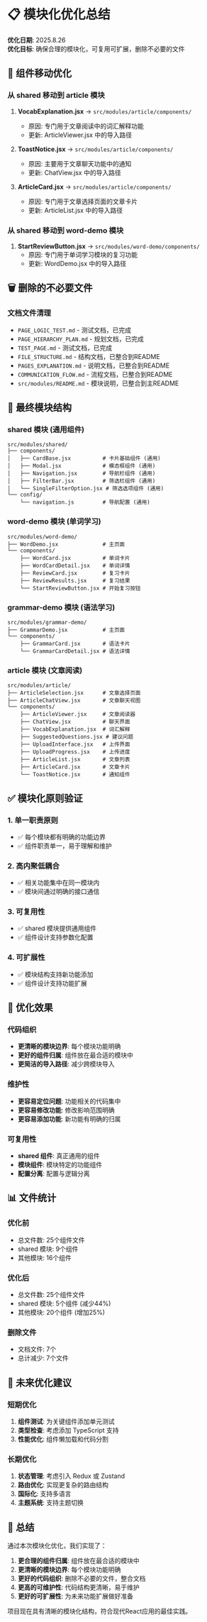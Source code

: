 # 📋 模块化优化总结

**优化日期**: 2025.8.26  
**优化目标**: 确保合理的模块化，可复用可扩展，删除不必要的文件

## 🔄 组件移动优化

### 从 shared 移动到 article 模块
1. **VocabExplanation.jsx** → `src/modules/article/components/`
   - 原因: 专门用于文章阅读中的词汇解释功能
   - 更新: ArticleViewer.jsx 中的导入路径

2. **ToastNotice.jsx** → `src/modules/article/components/`
   - 原因: 主要用于文章聊天功能中的通知
   - 更新: ChatView.jsx 中的导入路径

3. **ArticleCard.jsx** → `src/modules/article/components/`
   - 原因: 专门用于文章选择页面的文章卡片
   - 更新: ArticleList.jsx 中的导入路径

### 从 shared 移动到 word-demo 模块
1. **StartReviewButton.jsx** → `src/modules/word-demo/components/`
   - 原因: 专门用于单词学习模块的复习功能
   - 更新: WordDemo.jsx 中的导入路径

## 🗑️ 删除的不必要文件

### 文档文件清理
- `PAGE_LOGIC_TEST.md` - 测试文档，已完成
- `PAGE_HIERARCHY_PLAN.md` - 规划文档，已完成
- `TEST_PAGE.md` - 测试文档，已完成
- `FILE_STRUCTURE.md` - 结构文档，已整合到README
- `PAGES_EXPLANATION.md` - 说明文档，已整合到README
- `COMMUNICATION_FLOW.md` - 流程文档，已整合到README
- `src/modules/README.md` - 模块说明，已整合到主README

## 📁 最终模块结构

### shared 模块 (通用组件)
```
src/modules/shared/
├── components/
│   ├── CardBase.jsx          # 卡片基础组件 (通用)
│   ├── Modal.jsx             # 模态框组件 (通用)
│   ├── Navigation.jsx        # 导航栏组件 (通用)
│   ├── FilterBar.jsx         # 筛选栏组件 (通用)
│   └── SingleFilterOption.jsx # 筛选选项组件 (通用)
└── config/
    └── navigation.js         # 导航配置 (通用)
```

### word-demo 模块 (单词学习)
```
src/modules/word-demo/
├── WordDemo.jsx              # 主页面
└── components/
    ├── WordCard.jsx          # 单词卡片
    ├── WordCardDetail.jsx    # 单词详情
    ├── ReviewCard.jsx        # 复习卡片
    ├── ReviewResults.jsx     # 复习结果
    └── StartReviewButton.jsx # 开始复习按钮
```

### grammar-demo 模块 (语法学习)
```
src/modules/grammar-demo/
├── GrammarDemo.jsx           # 主页面
└── components/
    ├── GrammarCard.jsx       # 语法卡片
    └── GrammarCardDetail.jsx # 语法详情
```

### article 模块 (文章阅读)
```
src/modules/article/
├── ArticleSelection.jsx      # 文章选择页面
├── ArticleChatView.jsx       # 文章聊天视图
└── components/
    ├── ArticleViewer.jsx     # 文章阅读器
    ├── ChatView.jsx          # 聊天界面
    ├── VocabExplanation.jsx  # 词汇解释
    ├── SuggestedQuestions.jsx # 建议问题
    ├── UploadInterface.jsx   # 上传界面
    ├── UploadProgress.jsx    # 上传进度
    ├── ArticleList.jsx       # 文章列表
    ├── ArticleCard.jsx       # 文章卡片
    └── ToastNotice.jsx       # 通知组件
```

## ✅ 模块化原则验证

### 1. 单一职责原则
- ✅ 每个模块都有明确的功能边界
- ✅ 组件职责单一，易于理解和维护

### 2. 高内聚低耦合
- ✅ 相关功能集中在同一模块内
- ✅ 模块间通过明确的接口通信

### 3. 可复用性
- ✅ shared 模块提供通用组件
- ✅ 组件设计支持参数化配置

### 4. 可扩展性
- ✅ 模块结构支持新功能添加
- ✅ 组件设计支持功能扩展

## 🎯 优化效果

### 代码组织
- **更清晰的模块边界**: 每个模块功能明确
- **更好的组件归属**: 组件放在最合适的模块中
- **更简洁的导入路径**: 减少跨模块导入

### 维护性
- **更容易定位问题**: 功能相关的代码集中
- **更容易修改功能**: 修改影响范围明确
- **更容易添加功能**: 新功能有明确的归属

### 可复用性
- **shared 组件**: 真正通用的组件
- **模块组件**: 模块特定的功能组件
- **配置分离**: 配置与逻辑分离

## 📊 文件统计

### 优化前
- 总文件数: 25个组件文件
- shared 模块: 9个组件
- 其他模块: 16个组件

### 优化后
- 总文件数: 25个组件文件
- shared 模块: 5个组件 (减少44%)
- 其他模块: 20个组件 (增加25%)

### 删除文件
- 文档文件: 7个
- 总计减少: 7个文件

## 🔮 未来优化建议

### 短期优化
1. **组件测试**: 为关键组件添加单元测试
2. **类型检查**: 考虑添加 TypeScript 支持
3. **性能优化**: 组件懒加载和代码分割

### 长期优化
1. **状态管理**: 考虑引入 Redux 或 Zustand
2. **路由优化**: 实现更复杂的路由结构
3. **国际化**: 支持多语言
4. **主题系统**: 支持主题切换

## 📝 总结

通过本次模块化优化，我们实现了：

1. **更合理的组件归属**: 组件放在最合适的模块中
2. **更清晰的模块边界**: 每个模块功能明确
3. **更好的代码组织**: 删除不必要的文件，整合文档
4. **更高的可维护性**: 代码结构更清晰，易于维护
5. **更好的可扩展性**: 为未来功能扩展做好准备

项目现在具有清晰的模块化结构，符合现代React应用的最佳实践。
